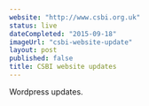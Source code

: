 ```yaml
---
website: "http://www.csbi.org.uk"
status: live
dateCompleted: "2015-09-18"
imageUrl: "csbi-website-update"
layout: post
published: false
title: CSBI website updates
---
```


Wordpress updates.
